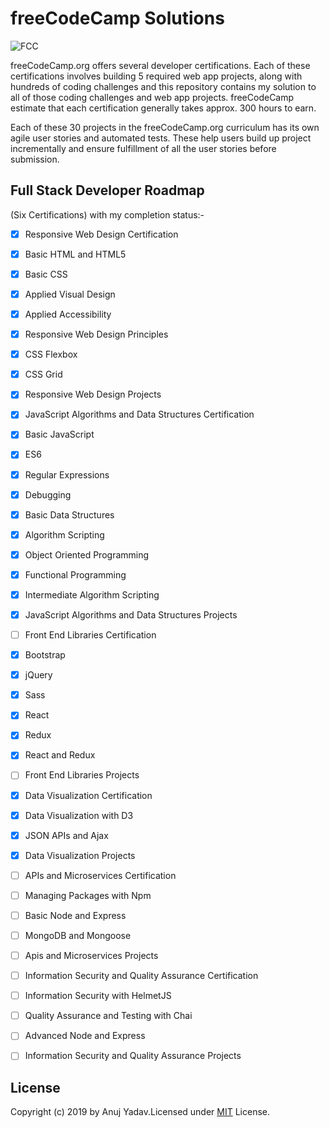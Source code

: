 # freeCodeCamp Solutions

![FCC ][fcc-img]

[fcc-img]:https://camo.githubusercontent.com/60c67cf9ac2db30d478d21755289c423e1f985c6/68747470733a2f2f73332e616d617a6f6e6177732e636f6d2f66726565636f646563616d702f776964652d736f6369616c2d62616e6e65722e706e67

freeCodeCamp.org offers several developer certifications. Each of these certifications involves building 5 required web app projects, along with hundreds of coding challenges and this repository contains my solution to all of those coding challenges and web app projects. freeCodeCamp estimate that each certification generally takes approx. 300 hours to earn.

Each of these 30 projects in the freeCodeCamp.org curriculum has its own agile user stories and automated tests. These help users build up project incrementally and ensure fulfillment of all the user stories before submission.

## Full Stack Developer Roadmap 
   (Six Certifications) with my completion status:-

* [x] Responsive Web Design Certification
* [x] Basic HTML and HTML5
* [x] Basic CSS
* [x] Applied Visual Design
* [x] Applied Accessibility
* [x] Responsive Web Design Principles
* [x] CSS Flexbox
* [x] CSS Grid
* [x] Responsive Web Design Projects

* [x] JavaScript Algorithms and Data Structures Certification
* [x] Basic JavaScript
* [x] ES6
* [x] Regular Expressions
* [x] Debugging
* [x] Basic Data Structures
* [x] Algorithm Scripting
* [x] Object Oriented Programming
* [x] Functional Programming
* [x] Intermediate Algorithm Scripting
* [x] JavaScript Algorithms and Data Structures Projects

* [ ] Front End Libraries Certification
* [x] Bootstrap
* [x] jQuery
* [x] Sass
* [x] React
* [x] Redux
* [x] React and Redux
* [ ] Front End Libraries Projects

* [x] Data Visualization Certification
* [x] Data Visualization with D3
* [x] JSON APIs and Ajax
* [x] Data Visualization Projects

* [ ] APIs and Microservices Certification
* [ ] Managing Packages with Npm
* [ ] Basic Node and Express
* [ ] MongoDB and Mongoose
* [ ] Apis and Microservices Projects

* [ ] Information Security and Quality Assurance Certification
* [ ] Information Security with HelmetJS
* [ ] Quality Assurance and Testing with Chai
* [ ] Advanced Node and Express
* [ ] Information Security and Quality Assurance Projects


## License
Copyright (c) 2019 by Anuj Yadav.Licensed under [MIT](https://choosealicense.com/licenses/mit/) License.
